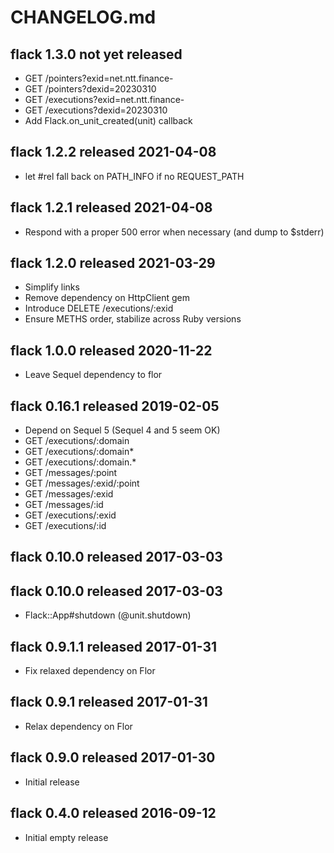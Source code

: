 
# CHANGELOG.md


## flack 1.3.0  not yet released

- GET /pointers?exid=net.ntt.finance-
- GET /pointers?dexid=20230310
- GET /executions?exid=net.ntt.finance-
- GET /executions?dexid=20230310
- Add Flack.on_unit_created(unit) callback


## flack 1.2.2  released 2021-04-08

- let #rel fall back on PATH_INFO if no REQUEST_PATH


## flack 1.2.1  released 2021-04-08

- Respond with a proper 500 error when necessary (and dump to $stderr)


## flack 1.2.0  released 2021-03-29

- Simplify links
- Remove dependency on HttpClient gem
- Introduce DELETE /executions/:exid
- Ensure METHS order, stabilize across Ruby versions


## flack 1.0.0  released 2020-11-22

- Leave Sequel dependency to flor


## flack 0.16.1  released 2019-02-05

- Depend on Sequel 5 (Sequel 4 and 5 seem OK)
- GET /executions/:domain
- GET /executions/:domain*
- GET /executions/:domain.*
- GET /messages/:point
- GET /messages/:exid/:point
- GET /messages/:exid
- GET /messages/:id
- GET /executions/:exid
- GET /executions/:id


## flack 0.10.0  released 2017-03-03

## flack 0.10.0  released 2017-03-03

- Flack::App#shutdown (@unit.shutdown)


## flack 0.9.1.1  released 2017-01-31

- Fix relaxed dependency on Flor

## flack 0.9.1  released 2017-01-31

- Relax dependency on Flor


## flack 0.9.0  released 2017-01-30

- Initial release


## flack 0.4.0  released 2016-09-12

- Initial empty release

